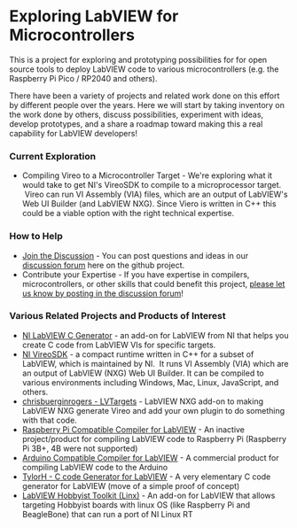 # Exploring LabVIEW for Microcontrollers

This is a project for exploring and prototyping possibilities for for open source tools to deploy LabVIEW code to various microcontrollers (e.g. the Raspberry Pi Pico / RP2040 and others).

There have been a variety of projects and related work done on this effort by different people over the years. Here we will start by taking inventory on the work done by others, discuss possibilities, experiment with ideas, develop prototypes, and a share a roadmap toward making this a real capability for LabVIEW developers!

### Current Exploration

*   Compiling Vireo to a Microcontroller Target - We're exploring what it would take to get NI's VireoSDK to compile to a microprocessor target.  Vireo can run VI Assembly (VIA) files, which are an output of LabVIEW's Web UI Builder (and LabVIEW NXG). Since Viero is written in C++ this could be a viable option with the right technical expertise.

### How to Help

*   [Join the Discussion](https://github.com/labview-for-microcontrollers/exploring-labview-for-microcontrollers/discussions) - You can post questions and ideas in our [discussion forum](https://github.com/labview-for-microcontrollers/exploring-labview-for-microcontrollers/discussions) here on the github project.
*   Contribute your Expertise - If you have expertise in compilers, microcontrollers, or other skills that could benefit this project, [please let us know by posting in the discussion forum](https://github.com/labview-for-microcontrollers/exploring-labview-for-microcontrollers/discussions)!

### Various Related Projects and Products of Interest

*   [NI LabVIEW C Generator](https://www.ni.com/en-us/support/downloads/software-products/download.labview-c-generator-module.html#322515) - an add-on for LabVIEW from NI that helps you create C code from LabVIEW VIs for specific targets.
*   [NI VireoSDK](https://github.com/ni/VireoSDK) - a compact runtime written in C++ for a subset of LabVIEW, which is maintained by NI.  It runs VI Assembly (VIA) which are an output of LabVIEW (NXG) Web UI Builder. It can be compiled to various environments including Windows, Mac, Linux, JavaScript, and others.
*   [chrisbuerginrogers - LVTargets](https://github.com/chrisbuerginrogers/LVTargets) - LabVIEW NXG add-on to making LabVIEW NXG generate Vireo and add your own plugin to do something with that code.
*   [Raspberry Pi Compatible Compiler for LabVIEW](https://github.com/labviewforRaspi/LabVIEWforRasPi) - An inactive project/product for compiling LabVIEW code to Raspberry Pi (Raspberry Pi 3B+, 4B were not supported)
*   [Arduino Compatible Compiler for LabVIEW](https://www.ni.com/en-us/support/downloads/tools-network/download.arduino--compatible-compiler-for-labview.html#379003) - A commercial product for compiling LabVIEW code to the Arduino
*   [TylorH - C code Generator for LabVIEW](https://github.com/taylorh140/LabVIEWCGen) - A very elementary C code generator for LabVIEW (move of a simple proof of concept)
*   [LabVIEW Hobbyist Toolkit (Linx)](https://www.ni.com/en-us/support/downloads/tools-network/download.labview-hobbyist-toolkit.html#376574) - An add-on for LabVIEW that allows targeting Hobbyist boards with linux OS (like Raspberry Pi and BeagleBone) that can run a port of NI Linux RT
